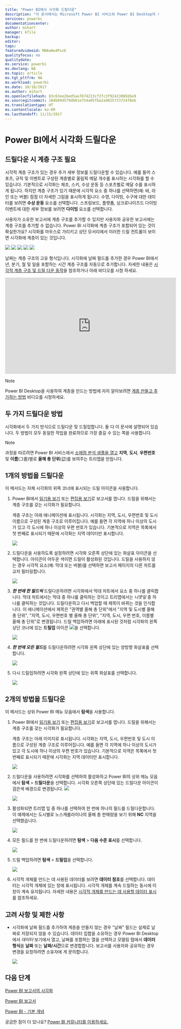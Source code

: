 ```yaml
---
title: "Power BI에서 시각화 드릴다운"
description: "이 문서에서는 Microsoft Power BI 서비스와 Power BI Desktop의 시각화에서 드릴다운하는 방법을 보여 줍니다."
services: powerbi
documentationcenter: 
author: mihart
manager: kfile
backup: 
editor: 
tags: 
featuredvideoid: MNAaHw4PxzE
qualityfocus: no
qualitydate: 
ms.service: powerbi
ms.devlang: NA
ms.topic: article
ms.tgt_pltfrm: NA
ms.workload: powerbi
ms.date: 10/18/2017
ms.author: mihart
ms.openlocfilehash: 83c63ee2bed5ae7674223cf2fc3f9241308926e9
ms.sourcegitcommit: 284b09d579d601e754a05fba2a4025723724f8eb
ms.translationtype: HT
ms.contentlocale: ko-KR
ms.lasthandoff: 11/15/2017
---
```

# <a name="drill-down-in-a-visualization-in-power-bi"></a>Power BI에서 시각화 드릴다운
## <a name="drill-down-requires-a-hierarchy"></a>드릴다운 시 계층 구조 필요
시각적 계층 구조가 있는 경우 추가 세부 정보를 드릴다운할 수 있습니다. 예를 들어 스포츠, 규칙 및 이벤트로 구성된 계층별로 올림픽 메달 개수를 표시하는 시각화를 할 수 있습니다. 기본적으로 시각화는 체조, 스키, 수상 운동 등 스포츠별로 메달 수를 표시하게 됩니다. 하지만 계층 구조가 있기 때문에 시각적 요소 중 하나를 선택하면(예: 바, 라인 또는 버블) 점점 더 자세한 그림을 표시하게 됩니다. 수영, 다이빙, 수구에 대한 데이터를 보려면 **수상 운동** 요소를 선택합니다.  스프링보드, 플랫폼, 싱크로나이즈드 다이빙 이벤트에 대한 세부 정보를 보려면 **다이빙** 요소를 선택합니다.

사용자가 소유한 보고서에 계층 구조를 추가할 수 있지만 사용자와 공유한 보고서에는 계층 구조를 추가할 수 없습니다.
Power BI 시각화에 계층 구조가 포함되어 있는 것이 확실한가요?  시각화를 마우스로 가리키고 상단 모서리에서 이러한 드릴 컨트롤이 보이면 시각화에 계층이 있는 것입니다.

![](media/power-bi-visualization-drill-down/power-bi-drill-icon4.png)  ![](media/power-bi-visualization-drill-down/power-bi-drill-icon2.png)  ![](media/power-bi-visualization-drill-down/power-bi-drill-icon3.png)
![](media/power-bi-visualization-drill-down/power-bi-drill-icon5.png) ![](media/power-bi-visualization-drill-down/power-bi-drill-icon6.png)  

날짜는 계층 구조의 고유 형식입니다. 시각화에 날짜 필드를 추가한 경우 Power BI에서 년, 분기, 월 및 일을 포함하는 시간 계층 구조를 자동으로 추가합니다. 자세한 내용은 [시각적 계층 구조 및 드릴 다운 동작](guided-learning/visualizations.yml#step-18)을 참조하거나 아래 비디오를 시청 하세요.

  <iframe width="560" height="315" src="https://www.youtube.com/embed/MNAaHw4PxzE?list=PL1N57mwBHtN0JFoKSR0n-tBkUJHeMP2cP" frameborder="0" allowfullscreen></iframe>

> [!NOTE]
> Power BI Desktop을 사용하여 계층을 만드는 방법에 자히 알아보려면 [계층 만들고 추가하는 방법](https://youtu.be/q8WDUAiTGeU) 비디오를 시청하세요.
> 
> 

## <a name="two-methods-to-drill-down"></a>두 가지 드릴다운 방법
시각화에서 두 가지 방식으로 드릴다운 및 드릴업합니다.  둘 다 이 문서에 설명되어 있습니다. 두 방법이 모두 동일한 작업을 완료하므로 가장 즐길 수 있는 쪽을 사용합니다.

> [!NOTE]
> 과정을 따르려면 Power BI 서비스에서 [소매점 분석 샘플을 열고](sample-datasets.md) **지역**, **도시**, **우편번호** 및 **이름**(그룹)별로 **올해 총 단위**(값)를 보여주는 트리맵을 만듭니다.  
> 
> 

## <a name="method-1-for-drill-down"></a>1개의 방법을 드릴다운
이 메서드는 자체 시각화의 위쪽 코너에 표시되는 드릴 아이콘을 사용합니다.

1. Power BI에서 [읽기용 보기](service-report-open-in-reading-view.md) 또는 [편집용 보기](service-reading-view-and-editing-view.md)로 보고서를 엽니다. 드릴을 위해서는 계층 구조를 갖는 시각화가 필요합니다. 
   
   계층 구조는 아래 애니메이션에 표시됩니다.  시각화는 지역, 도시, 우편번호 및 도시 이름으로 구성된 계층 구조로 이루어집니다. 예를 들면 각 지역에 하나 이상의 도시가 있고 각 도시에 하나 이상의 우편 번호가 있습니다. 기본적으로 지역은 목록에서 첫 번째로 표시되기 때문에 시각화는 지역 데이터만 표시합니다.
   
   ![](media/power-bi-visualization-drill-down/power-bi-hierarcy-list.png)
2. 드릴다운을 사용하도록 설정하려면 시각화 오른쪽 상단에 있는 화살표 아이콘을 선택합니다. 아이콘이 어두운 색이면 드릴이 활성화된 것입니다. 드릴을 사용하지 않는 경우 시각적 요소(예: 막대 또는 버블)를 선택하면 보고서 페이지의 다른 차트를 교차 필터링합니다.    
   
   ![](media/power-bi-visualization-drill-down/power-bi-drill-icon.png)
3. ***한 번에 한 필드씩*** 드릴다운하려면 시각화에서 막대 차트에서 요소 중 하나를 클릭합니다. 막대 차트에서는 막대 중 하나를 클릭하는 것이고 트리맵에서는 *나뭇잎* 중 하나를 클릭하는 것입니다. 드릴다운하고 다시 백업할 때 제목이 바뀌는 것을 인식합니다. 이 애니메이션에서 제목은 "권역별 올해 총 단위"에서 "지역 및 도시별 올해 총 단위", "지역, 도시, 우편번호 별 올해 총 단위", "지역, 도시, 우편 번호, 이름별 올해 총 단위"로 변경됩니다. 드릴 백업하려면 아래에 표시된 것처럼 시각화의 왼쪽 상단 코너에 있는 **드릴업** 아이콘   ![](media/power-bi-visualization-drill-down/power-bi-drill-icon5.png)을 선택합니다.
   
   ![](media/power-bi-visualization-drill-down/drill.gif)
4. ***한 번에 모든 필드***를 드릴다운하려면 시각화 왼쪽 상단에 있는 양방향 화살표를 선택합니다.
   
   ![](media/power-bi-visualization-drill-down/pbi_drillall.png)
5. 다시 드릴업하려면 시각화 왼쪽 상단에 있는 위쪽 화살표를 선택합니다.
   
   ![](media/power-bi-visualization-drill-down/pbi_drillup2.png)

## <a name="method-2-for-drill-down"></a>2개의 방법을 드릴다운
이 메서드는 상위 Power BI 메뉴 모음에서 **탐색**을 사용합니다.

1. Power BI에서 [읽기용 보기](service-report-open-in-reading-view.md) 또는 [편집용 보기](service-reading-view-and-editing-view.md)로 보고서를 엽니다. 드릴을 위해서는 계층 구조를 갖는 시각화가 필요합니다. 
   
   계층 구조는 아래 이미지로 표시됩니다.  시각화는 지역, 도시, 우편번호 및 도시 이름으로 구성된 계층 구조로 이루어집니다. 예를 들면 각 지역에 하나 이상의 도시가 있고 각 도시에 하나 이상의 우편 번호가 있습니다. 기본적으로 지역은 목록에서 첫 번째로 표시되기 때문에 시각화는 지역 데이터만 표시합니다.
   
   ![](media/power-bi-visualization-drill-down/power-bi-hierarcy-list.png)
2. 드릴다운을 사용하려면 시각화를 선택하여 활성화하고 Power BI의 상위 메뉴 모음에서 **탐색** > **드릴다운**을 선택합니다. 시각화 오른쪽 상단에 있는 드릴다운 아이콘이 검은색 배경으로 변경됩니다. ![](media/power-bi-visualization-drill-down/power-bi-drill-icon2.png)  
   
   ![](media/power-bi-visualization-drill-down/power-bi-explore2.png)
3. 활성화되면 트리맵 잎 중 하나를 선택하여 한 번에 하나의 필드를 드릴다운합니다. 이 예제에서는 도시별로 노스캐롤라이나의 올해 총 판매량을 보기 위해 **NC** 지역을 선택했습니다.
   
   ![](media/power-bi-visualization-drill-down/power-bi-drilldown-1.png)
4. 모든 필드를 한 번에 드릴다운하려면 **탐색** > **다음 수준 표시**를 선택합니다.
   
   ![](media/power-bi-visualization-drill-down/power-bi-show-next-level.png)
5. 드릴 백업하려면 **탐색** > **드릴업**을 선택합니다.
   
   ![](media/power-bi-visualization-drill-down/power-bi-drill-up2.png)
6. 시각적 개체를 만드는 데 사용된 데이터를 보려면 **데이터 참조**를 선택합니다. 데이터는 시각적 개체에 있는 창에 표시됩니다. 시각적 개체를 계속 드릴하는 동시에 이 창이 계속 유지됩니다. 자세한 내용은 [시각적 개체를 만드는 데 사용할 데이터 표시](service-reports-show-data.md)를 참조하세요.

## <a name="considerations-and-limitations"></a>고려 사항 및 제한 사항
* 시각화에 날짜 필드를 추가하여 계층을 만들지 않는 경우 "날짜" 필드는 실제로 날짜로 저장되지 않을 수 있습니다. 데이터 집합을 소유하는 경우 Power BI Desktop에서 *데이터* 보기에서 열고, 날짜를 포함하는 열을 선택하고 모델링 탭에서 **데이터 형식**을 **날짜** 또는 **날짜/시간**으로 변경합합니다. 보고서를 사용자와 공유하는 경우 변경을 요청하려면 소유자에 게 문의합니다.  
  
  ![](media/power-bi-visualization-drill-down/power-bi-change-data-type2.png)

## <a name="next-steps"></a>다음 단계
[Power BI 보고서의 시각화](power-bi-report-visualizations.md)

[Power BI 보고서](service-reports.md)

[Power BI - 기본 개념](service-basic-concepts.md)

궁금한 점이 더 있나요? [Power BI 커뮤니티를 이용하세요.](http://community.powerbi.com/)

